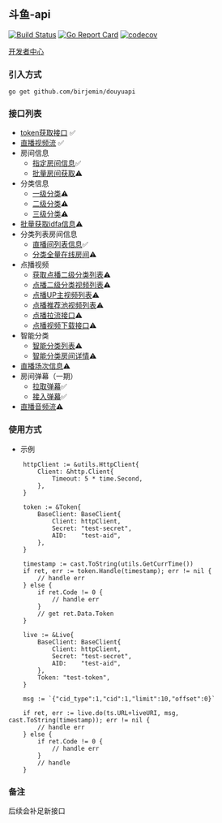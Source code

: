 ## 斗鱼-api

[![Build Status](https://travis-ci.com/Birjemin/douyuapi.svg?branch=master)](http://travis-ci.org/mrb/hob) 
[![Go Report Card](https://goreportcard.com/badge/github.com/birjemin/douyuapi)](https://goreportcard.com/report/github.com/birjemin/douyuapi)
[![codecov](https://codecov.io/gh/Birjemin/douyuapi/branch/master/graph/badge.svg)](https://codecov.io/gh/Birjemin/douyuapi)


[开发者中心](https://open.douyu.com/source)

### 引入方式
```
go get github.com/birjemin/douyuapi
```

### 接口列表

- [token获取接口](https://open.douyu.com/source/api/8) ✅
- [直播视频流](https://open.douyu.com/source/api/9) ✅
- 房间信息
   - [指定房间信息](https://open.douyu.com/source/api/15)✅
   - [批量房间获取](https://open.douyu.com/source/api/25)⚠️
- 分类信息
   - [一级分类](https://open.douyu.com/source/api/17)⚠️
   - [二级分类](https://open.douyu.com/source/api/18)⚠️
   - [三级分类](https://open.douyu.com/source/api/19)⚠️
- [批量获取idfa信息](https://open.douyu.com/source/api/26)⚠️
- 分类列表房间信息
   - [直播间列表信息](https://open.douyu.com/source/api/22)✅
   - [分类全量在线房间](https://open.douyu.com/source/api/57)⚠️
- 点播视频
   - [获取点播二级分类列表](https://open.douyu.com/source/api/32)⚠️
   - [点播二级分类视频列表](https://open.douyu.com/source/api/33)⚠️
   - [点播UP主视频列表](https://open.douyu.com/source/api/34)⚠️
   - [点播推荐池视频列表](https://open.douyu.com/source/api/35)⚠️
   - [点播拉流接口](https://open.douyu.com/source/api/36)⚠️
   - [点播视频下载接口](https://open.douyu.com/source/api/38)⚠️
- 智能分类
   - [智能分类列表](https://open.douyu.com/source/api/52)⚠️
   - [智能分类房间详情](https://open.douyu.com/source/api/53)⚠️
- [直播场次信息](https://open.douyu.com/source/api/54)⚠️
- 房间弹幕（一期）
   - [拉取弹幕](https://open.douyu.com/source/api/65)✅
   - [接入弹幕](https://open.douyu.com/source/api/66)✅
- [直播音频流](https://open.douyu.com/source/api/67)⚠️

### 使用方式

- 示例

```golang
    httpClient := &utils.HttpClient{
		Client: &http.Client{
			Timeout: 5 * time.Second,
		},
	}

	token := &Token{
		BaseClient: BaseClient{
			Client: httpClient,
			Secret: "test-secret",
			AID:    "test-aid",
		},
	}

	timestamp := cast.ToString(utils.GetCurrTime())
	if ret, err := token.Handle(timestamp); err != nil {
		// handle err
	} else {
		if ret.Code != 0 {
			// handle err
		}
		// get ret.Data.Token
	}
	
    live := &Live{
        BaseClient: BaseClient{
            Client: httpClient,
            Secret: "test-secret",
            AID:    "test-aid",
        },
        Token: "test-token",
    }

    msg := `{"cid_type":1,"cid":1,"limit":10,"offset":0}`

    if ret, err := live.do(ts.URL+liveURI, msg, cast.ToString(timestamp)); err != nil {
        // handle err
    } else {
        if ret.Code != 0 {
            // handle err
        }
        // handle
    }
```

### 备注
后续会补足新接口